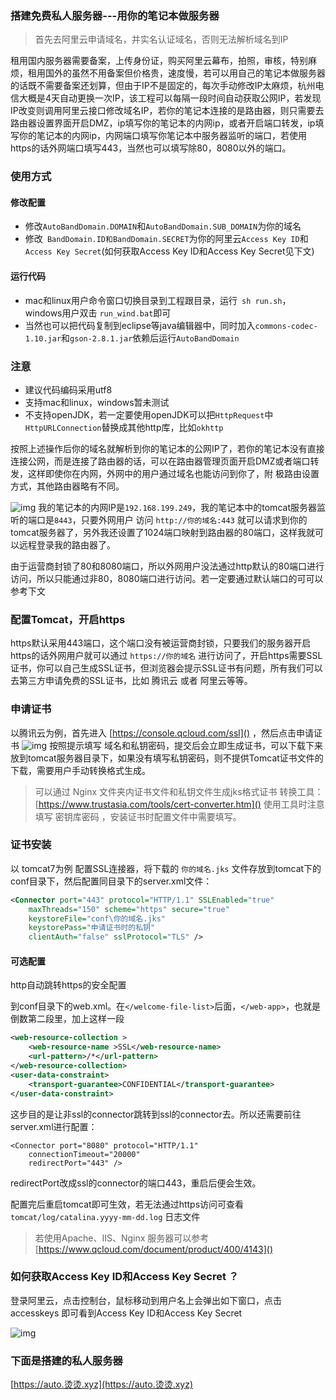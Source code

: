 
### 搭建免费私人服务器---用你的笔记本做服务器

> 首先去阿里云申请域名，并实名认证域名，否则无法解析域名到IP


租用国内服务器需要备案，上传身份证，购买阿里云幕布，拍照，审核，特别麻烦，租用国外的虽然不用备案但价格贵，速度慢，若可以用自己的笔记本做服务器的话既不需要备案还划算，但由于IP不是固定的，每次手动修改IP太麻烦，杭州电信大概是4天自动更换一次IP，该工程可以每隔一段时间自动获取公网IP，若发现IP改变则调用阿里云接口修改域名IP，若你的笔记本连接的是路由器，则只需要去路由器设置界面开启DMZ，ip填写你的笔记本的内网ip，或者开启端口转发，ip填写你的笔记本的内网ip，内网端口填写你笔记本中服务器监听的端口，若使用https的话外网端口填写443，当然也可以填写除80，8080以外的端口。

### 使用方式
#### 修改配置
* 修改`AutoBandDomain.DOMAIN`和`AutoBandDomain.SUB_DOMAIN`为你的域名
* 修改` BandDomain.ID和BandDomain.SECRET`为你的阿里云`Access Key ID`和`Access Key Secret`(如何获取Access Key ID和Access Key Secret见下文)

#### 运行代码
* mac和linux用户命令窗口切换目录到工程跟目录，运行` sh run.sh`，windows用户双击 `run_wind.bat`即可
* 当然也可以把代码复制到eclipse等java编辑器中，同时加入`commons-codec-1.10.jar`和`gson-2.8.1.jar`依赖后运行`AutoBandDomain`


### 注意

* 建议代码编码采用utf8
* 支持mac和linux，windows暂未测试
* 不支持openJDK，若一定要使用openJDK可以把`HttpRequest`中`HttpURLConnection`替换成其他http库，比如`okhttp`



按照上述操作后你的域名就解析到你的笔记本的公网IP了，若你的笔记本没有直接连接公网，而是连接了路由器的话，可以在路由器管理页面开启DMZ或者端口转发，这样即使你在内网，外网中的用户通过域名也能访问到你了，附 极路由设置方式，其他路由器略有不同。

![img](https://github.com/android-notes/personalServer/blob/master/forward-port.png?raw=true)
我的笔记本的内网IP是`192.168.199.249`，我的笔记本中的tomcat服务器监听的端口是`8443`，只要外网用户 访问 `http://你的域名:443` 就可以请求到你的tomcat服务器了，另外我还设置了1024端口映射到路由器的80端口，这样我就可以远程登录我的路由器了。

由于运营商封锁了80和8080端口，所以外网用户没法通过http默认的80端口进行访问，所以只能通过非80，8080端口进行访问。若一定要通过默认端口的可可以参考下文

### 配置Tomcat，开启https

https默认采用443端口，这个端口没有被运营商封锁，只要我们的服务器开启https的话外网用户就可以通过 `https://你的域名`  进行访问了，开启https需要SSL证书，你可以自己生成SSL证书，但浏览器会提示SSL证书有问题，所有我们可以去第三方申请免费的SSL证书，比如 腾讯云 或者 阿里云等等。

### 申请证书
以腾讯云为例，首先进入 [https://console.qcloud.com/ssl]() ，然后点击申请证书
![img](https://github.com/android-notes/personalServer/blob/master/Tencent-ssl.png?raw=true)
按照提示填写 域名和私钥密码，提交后会立即生成证书，可以下载下来放到tomcat服务器目录下，如果没有填写私钥密码，则不提供Tomcat证书文件的下载，需要用户手动转换格式生成。

> 可以通过 Nginx 文件夹内证书文件和私钥文件生成jks格式证书
转换工具：[https://www.trustasia.com/tools/cert-converter.htm]()
使用工具时注意填写 密钥库密码 ，安装证书时配置文件中需要填写。


###  证书安装
以 tomcat7为例
配置SSL连接器，将下载的 `你的域名.jks` 文件存放到tomcat下的conf目录下，然后配置同目录下的server.xml文件：

```xml
<Connector port="443" protocol="HTTP/1.1" SSLEnabled="true"
    maxThreads="150" scheme="https" secure="true"
    keystoreFile="conf\你的域名.jks"
    keystorePass="申请证书时的私钥"
    clientAuth="false" sslProtocol="TLS" />
```

#### 可选配置

http自动跳转https的安全配置

到conf目录下的web.xml。在`</welcome-file-list>`后面，`</web-app>`，也就是倒数第二段里，加上这样一段
```xml
<web-resource-collection >
    <web-resource-name >SSL</web-resource-name>
    <url-pattern>/*</url-pattern>
</web-resource-collection>
<user-data-constraint>
    <transport-guarantee>CONFIDENTIAL</transport-guarantee>
</user-data-constraint>

```
这步目的是让非ssl的connector跳转到ssl的connector去。所以还需要前往server.xml进行配置：

```
<Connector port="8080" protocol="HTTP/1.1"
    connectionTimeout="20000"
    redirectPort="443" />
```
redirectPort改成ssl的connector的端口443，重启后便会生效。


配置完后重启tomcat即可生效，若无法通过https访问可查看 `tomcat/log/catalina.yyyy-mm-dd.log` 日志文件
> 若使用Apache、IIS、Nginx 服务器可以参考 [https://www.qcloud.com/document/product/400/4143]()

### 如何获取Access Key ID和Access Key Secret ？

登录阿里云，点击控制台，鼠标移动到用户名上会弹出如下窗口，点击 accesskeys 即可看到Access Key ID和Access Key Secret


![img](https://github.com/android-notes/personalServer/blob/master/ali-key.png?raw=true)


### 下面是搭建的私人服务器
[https://auto.烫烫.xyz](https://auto.烫烫.xyz)
